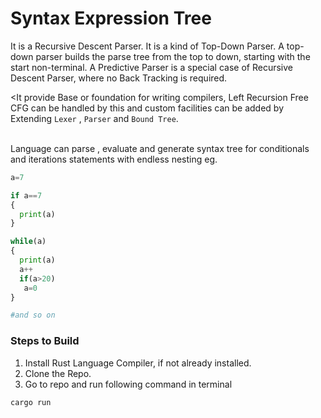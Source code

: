 # Syntax Expression Tree
It is a Recursive Descent Parser. It is a kind of Top-Down Parser. A top-down parser builds the parse tree from the top to down, starting with the start non-terminal. A Predictive Parser is a special case of Recursive Descent Parser, where no Back Tracking is required.

<It provide  Base or foundation for writing compilers, Left Recursion Free CFG can be handled by this and custom facilities can be added by Extending `Lexer` , `Parser` and `Bound Tree`. 

<br/>Language can parse , evaluate and generate syntax tree for conditionals and iterations statements with endless nesting
eg.

```py
a=7

if a==7
{
  print(a)
}

while(a)
{
  print(a)
  a++
  if(a>20)
   a=0
}

#and so on
```


### Steps to Build
1. Install Rust Language Compiler, if not already installed.
2. Clone the Repo.
3. Go to repo and run following command in terminal
```
cargo run
```

